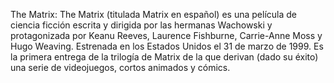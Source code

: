 The Matrix: The Matrix (titulada Matrix en español) es una película de ciencia ficción escrita y dirigida por las hermanas Wachowski y protagonizada por Keanu Reeves, Laurence Fishburne, Carrie-Anne Moss y Hugo Weaving. Estrenada en los Estados Unidos el 31 de marzo de 1999. Es la primera entrega de la trilogía de Matrix de la que derivan (dado su éxito) una serie de videojuegos, cortos animados y cómics.
